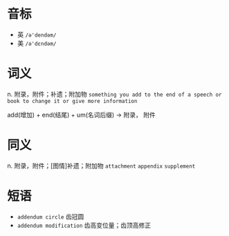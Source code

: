 # 音标

- 英 `/ə'dendəm/`
- 美 `/ə'dɛndəm/`

# 词义

n. 附录，附件；补遗；附加物
`something you add to the end of a speech or book to change it or give more information`



add(增加) + end(结尾) + um(名词后缀) → 附录， 附件

# 同义

n. 附录，附件；[图情]补遗；附加物
`attachment` `appendix` `supplement`

# 短语

- `addendum circle` 齿冠圆
- `addendum modification` 齿高变位量；齿顶高修正

